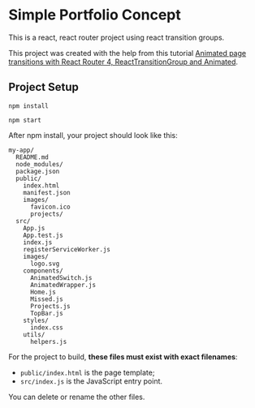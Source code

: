 # Simple Portfolio Concept
This is a react, react router project using react transition groups.

This project was created with the help from this tutorial [Animated page transitions with React Router 4, ReactTransitionGroup and Animated](https://hackernoon.com/animated-page-transitions-with-react-router-4-reacttransitiongroup-and-animated-1ca17bd97a1a).

## Project Setup

```
npm install
```

```
npm start
```

After npm install, your project should look like this:

```
my-app/
  README.md
  node_modules/
  package.json
  public/
    index.html
    manifest.json
    images/
      favicon.ico
      projects/
  src/
    App.js
    App.test.js
    index.js
    registerServiceWorker.js
    images/
      logo.svg
    components/
      AnimatedSwitch.js
      AnimatedWrapper.js
      Home.js
      Missed.js
      Projects.js
      TopBar.js
    styles/
      index.css
    utils/
      helpers.js
```

For the project to build, **these files must exist with exact filenames**:

* `public/index.html` is the page template;
* `src/index.js` is the JavaScript entry point.

You can delete or rename the other files.
